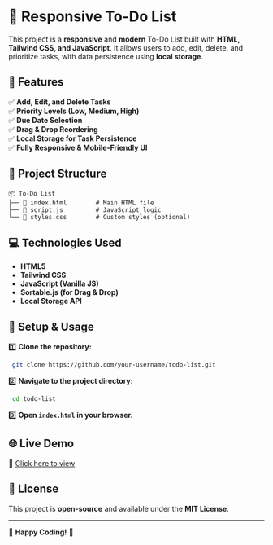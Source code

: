 # 📌 Responsive To-Do List

This project is a **responsive** and **modern** To-Do List built with **HTML, Tailwind CSS, and JavaScript**. It allows users to add, edit, delete, and prioritize tasks, with data persistence using **local storage**.

## 🚀 Features

✅ **Add, Edit, and Delete Tasks**  
✅ **Priority Levels (Low, Medium, High)**  
✅ **Due Date Selection**  
✅ **Drag & Drop Reordering**  
✅ **Local Storage for Task Persistence**  
✅ **Fully Responsive & Mobile-Friendly UI**  

## 📂 Project Structure

```
📦 To-Do List
├── 📄 index.html        # Main HTML file
├── 📄 script.js         # JavaScript logic
└── 📄 styles.css        # Custom styles (optional)
```

## 💻 Technologies Used

- **HTML5**  
- **Tailwind CSS**  
- **JavaScript (Vanilla JS)**  
- **Sortable.js (for Drag & Drop)**  
- **Local Storage API**  

## 🔧 Setup & Usage

1️⃣ **Clone the repository:**  
```sh
 git clone https://github.com/your-username/todo-list.git
```

2️⃣ **Navigate to the project directory:**  
```sh
 cd todo-list
```

3️⃣ **Open `index.html` in your browser.**  

## 🌐 Live Demo
🔗 [Click here to view](http://127.0.0.1:5500/AdvProjects/To-Do-List/index.html)

## 📜 License
This project is **open-source** and available under the **MIT License**.

---

🚀 **Happy Coding!** 🎉
